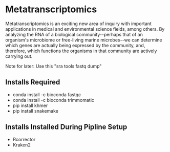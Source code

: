 # Metatranscriptomics

Metatranscriptomics is an exciting new area of inquiry with important applications in medical and environmental science fields, among others. By analyzing the RNA of a biological community--perhaps that of an organism's microbiome or free-living marine microbes--we can determine which genes are actually being expressed by the community, and, therefore, which functions the organisms in that community are actively carrying out.

Note for later: Use this "sra tools fastq dump"

## Installs Required

- conda install -c bioconda fastqc
- conda install -c bioconda trimmomatic
- pip install khmer
- pip install snakemake

## Installs Installed During Pipline Setup

- Rcorrector
- Kraken2

